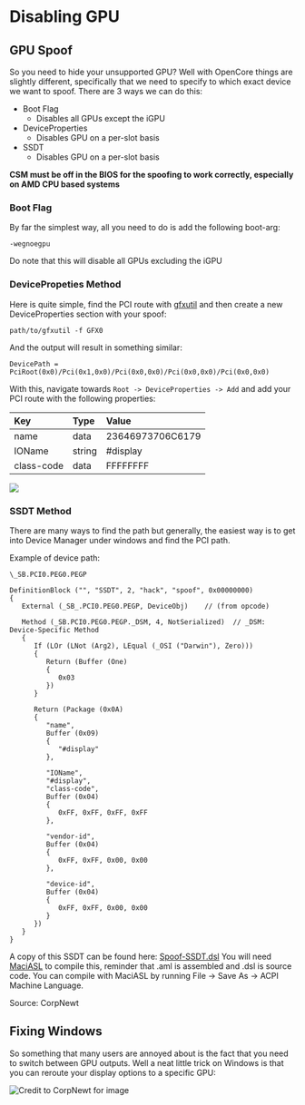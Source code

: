 # Disabling GPU

## GPU Spoof

So you need to hide your unsupported GPU? Well with OpenCore things are slightly different, specifically that we need to specify to which exact device we want to spoof. There are 3 ways we can do this:

* Boot Flag
  * Disables all GPUs except the iGPU
* DeviceProperties
  * Disables GPU on a per-slot basis
* SSDT
  * Disables GPU on a per-slot basis

**CSM must be off in the BIOS for the spoofing to work correctly, especially on AMD CPU based systems**

### Boot Flag

By far the simplest way, all you need to do is add the following boot-arg:

`-wegnoegpu`

Do note that this will disable all GPUs excluding the iGPU

### DevicePropeties Method

Here is quite simple, find the PCI route with [gfxutil](https://github.com/acidanthera/gfxutil/releases) and then create a new DeviceProperties section with your spoof:

```text
path/to/gfxutil -f GFX0
```

And the output will result in something similar:

```text
DevicePath = PciRoot(0x0)/Pci(0x1,0x0)/Pci(0x0,0x0)/Pci(0x0,0x0)/Pci(0x0,0x0)
```

With this, navigate towards `Root -> DeviceProperties -> Add` and add your PCI route with the following properties:

| Key | Type | Value |
| :--- | :--- | :--- |
| name | data | 23646973706C6179 |
| IOName | string | \#display |
| class-code | data | FFFFFFFF |

![](https://i.imgur.com/IjrDgNz.png)

### SSDT Method

There are many ways to find the path but generally, the easiest way is to get into Device Manager under windows and find the PCI path.

Example of device path:

`\_SB.PCI0.PEG0.PEGP`

```text
DefinitionBlock ("", "SSDT", 2, "hack", "spoof", 0x00000000)
{
   External (_SB_.PCI0.PEG0.PEGP, DeviceObj)    // (from opcode)

   Method (_SB.PCI0.PEG0.PEGP._DSM, 4, NotSerialized)  // _DSM: Device-Specific Method
   {
      If (LOr (LNot (Arg2), LEqual (_OSI ("Darwin"), Zero)))
      {
         Return (Buffer (One)
         {
            0x03                                           
         })
      }

      Return (Package (0x0A)
      {
         "name", 
         Buffer (0x09)
         {
            "#display"
         }, 

         "IOName", 
         "#display", 
         "class-code", 
         Buffer (0x04)
         {
            0xFF, 0xFF, 0xFF, 0xFF                         
         }, 

         "vendor-id", 
         Buffer (0x04)
         {
            0xFF, 0xFF, 0x00, 0x00                         
         }, 

         "device-id", 
         Buffer (0x04)
         {
            0xFF, 0xFF, 0x00, 0x00                         
         }
      })
   }
}
```

A copy of this SSDT can be found here: [Spoof-SSDT.dsl](https://github.com/khronokernel/Opencore-Vanilla-Desktop-Guide/blob/master/extra-files/Spoof-SSDT.dsl) You will need [MaciASL](https://github.com/acidanthera/MaciASL/releases) to compile this, reminder that .aml is assembled and .dsl is source code. You can compile with MaciASL by running File -&gt; Save As -&gt; ACPI Machine Language.

Source: CorpNewt

## Fixing Windows

So something that many users are annoyed about is the fact that you need to switch between GPU outputs. Well a neat little trick on Windows is that you can reroute your display options to a specific GPU:

![Credit to CorpNewt for image](https://i.imgur.com/TG3jGBC.png)

